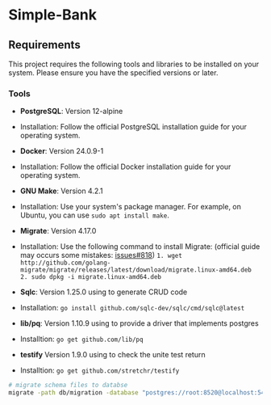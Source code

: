 # Simple-Bank

## Requirements

This project requires the following tools and libraries to be installed on your system. Please ensure you have the specified versions or later.

### Tools

- **PostgreSQL**: Version 12-alpine
 - Installation: Follow the official PostgreSQL installation guide for your operating system.

- **Docker**: Version 24.0.9-1
 - Installation: Follow the official Docker installation guide for your operating system.

- **GNU Make**: Version 4.2.1
 - Installation: Use your system's package manager. For example, on Ubuntu, you can use `sudo apt install make`.

- **Migrate**: Version 4.17.0
 - Installation: Use the following command to install Migrate: (official guide may occurs some mistakes: [issues#818](https://github.com/golang-migrate/migrate/issues/818#issuecomment-1270444615)) 
 `1. wget http://github.com/golang-migrate/migrate/releases/latest/download/migrate.linux-amd64.deb`         
 `2. sudo dpkg -i migrate.linux-amd64.deb`

- **Sqlc**: Version 1.25.0      using to generate CRUD code 
 - Installation: `go install github.com/sqlc-dev/sqlc/cmd/sqlc@latest`     
 
- **lib/pq**: Version 1.10.9    using to provide a driver that implements postgres
 - Installtion: `go get github.com/lib/pq`

- **testify** Version 1.9.0     using to check the unite test return
 - Installtion: `go get github.com/stretchr/testify`


```bash
# migrate schema files to databse
migrate -path db/migration -database "postgres://root:8520@localhost:5432/simple_bank?sslmode=disable" -verbose up
```